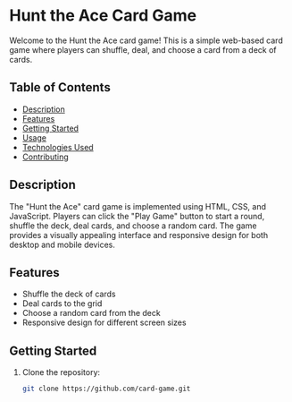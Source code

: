 # Hunt the Ace Card Game

Welcome to the Hunt the Ace card game! This is a simple web-based card game where players can shuffle, deal, and choose a card from a deck of cards.

## Table of Contents
- [Description](#description)
- [Features](#features)
- [Getting Started](#getting-started)
- [Usage](#usage)
- [Technologies Used](#technologies-used)
- [Contributing](#contributing)

## Description

The "Hunt the Ace" card game is implemented using HTML, CSS, and JavaScript. Players can click the "Play Game" button to start a round, shuffle the deck, deal cards, and choose a random card. The game provides a visually appealing interface and responsive design for both desktop and mobile devices.

## Features

- Shuffle the deck of cards
- Deal cards to the grid
- Choose a random card from the deck
- Responsive design for different screen sizes

## Getting Started

1. Clone the repository:

   ```sh
   git clone https://github.com/card-game.git
